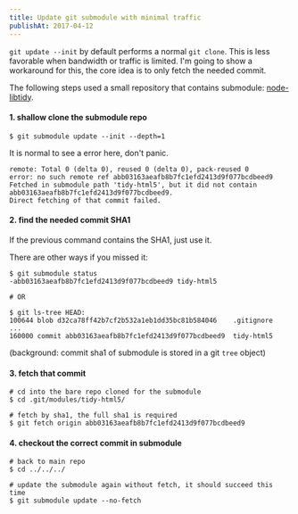 ```yaml
---
title: Update git submodule with minimal traffic
publishAt: 2017-04-12
---
```


`git update --init` by default performs a normal `git clone`. This is less favorable when bandwidth or traffic is limited. I'm going to show a workaround for this, the core idea is to only fetch the needed commit.

The following steps used a small repository that contains submodule: [node-libtidy](https://github.com/gagern/node-libtidy).

#### 1. shallow clone the submodule repo

    $ git submodule update --init --depth=1

It is normal to see a error here, don't panic.

```text
remote: Total 0 (delta 0), reused 0 (delta 0), pack-reused 0
error: no such remote ref abb03163aeafb8b7fc1efd2413d9f077bcdbeed9
Fetched in submodule path 'tidy-html5', but it did not contain abb03163aeafb8b7fc1efd2413d9f077bcdbeed9.
Direct fetching of that commit failed.
```

#### 2. find the needed commit SHA1

If the previous command contains the SHA1, just use it.

There are other ways if you missed it:

```text
$ git submodule status
-abb03163aeafb8b7fc1efd2413d9f077bcdbeed9 tidy-html5

# OR

$ git ls-tree HEAD:
100644 blob d32ca78ff42b7cf2b532a1eb1dd35bc81b584046    .gitignore
...
160000 commit abb03163aeafb8b7fc1efd2413d9f077bcdbeed9  tidy-html5
```

(background: commit sha1 of submodule is stored in a git `tree` object)

#### 3. fetch that commit

```text
# cd into the bare repo cloned for the submodule
$ cd .git/modules/tidy-html5/

# fetch by sha1, the full sha1 is required
$ git fetch origin abb03163aeafb8b7fc1efd2413d9f077bcdbeed9
```

#### 4. checkout the correct commit in submodule

```text
# back to main repo
$ cd ../../../

# update the submodule again without fetch, it should succeed this time
$ git submodule update --no-fetch
```
